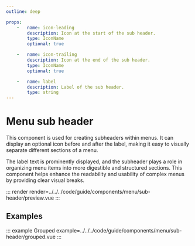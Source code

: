 ```yaml
---
outline: deep

props:
    -   name: icon-leading
        description: Icon at the start of the sub header.
        type: IconName
        optional: true

    -   name: icon-trailing
        description: Icon at the end of the sub header.
        type: IconName
        optional: true

    -   name: label
        description: Label of the sub header.
        type: string
---
```


# Menu sub header

This component is used for creating subheaders within menus. It can display an optional icon before and after the label, making it easy to visually separate different sections of a menu.

The label text is prominently displayed, and the subheader plays a role in organizing menu items into more digestible and structured sections. This component helps enhance the readability and usability of complex menus by providing clear visual breaks.

::: render
render=../../../code/guide/components/menu/sub-header/preview.vue
:::

<FrontmatterDocs/>

## Examples

::: example Grouped
example=../../../code/guide/components/menu/sub-header/grouped.vue
:::
